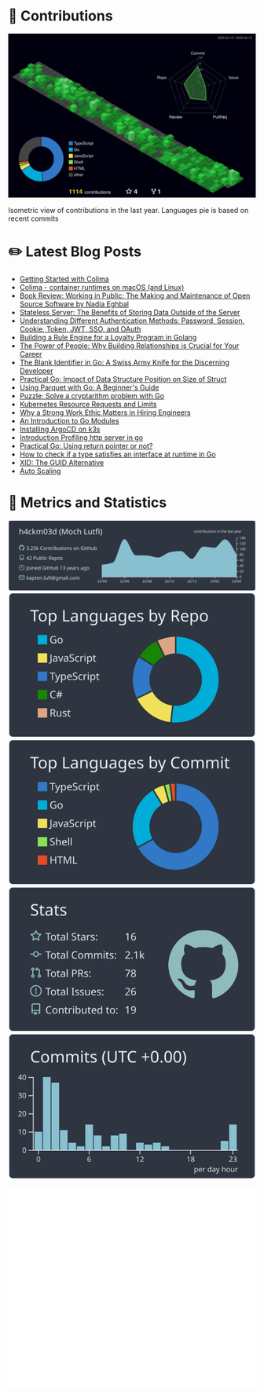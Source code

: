 # :sparkling_heart: Contributions

<a href="./profile-3d-contrib/profile-night-green.svg">
    <img width="900em" src="./profile-3d-contrib/profile-night-green.svg">
</a>

Isometric view of contributions in the last year. Languages pie is based on recent commits

# :pencil2: Latest Blog Posts

<!-- BLOG-POST-LIST:START -->
- [Getting Started with Colima](/blog/colima-in-action)
- [Colima - container runtimes on macOS &lpar;and Linux&rpar;](/blog/colima-intro)
- [Book Review: Working in Public: The Making and Maintenance of Open Source Software by Nadia Eghbal](/blog/build-in-public)
- [Stateless Server: The Benefits of Storing Data Outside of the Server](/blog/stateless-server)
- [Understanding Different Authentication Methods: Password, Session, Cookie, Token, JWT, SSO, and OAuth](/blog/understanding-auth)
- [Building a Rule Engine for a Loyalty Program in Golang](/blog/simple-rule-engine)
- [The Power of People: Why Building Relationships is Crucial for Your Career](/blog/the-people-power)
- [The Blank Identifier in Go: A Swiss Army Knife for the Discerning Developer](/blog/blank-identifier)
- [Practical Go: Impact of Data Structure Position on Size of Struct](/blog/struct-position-matters)
- [Using Parquet with Go: A Beginner&#39;s Guide](/blog/parquet-go)
- [Puzzle: Solve a cryptarithm problem with Go](/blog/is-crypt-solution)
- [Kubernetes Resource Requests and Limits](/blog/resource-requests-and-limits)
- [Why a Strong Work Ethic Matters in Hiring Engineers](/blog/strong-ethics)
- [An Introduction to Go Modules](/blog/intro-module)
- [Installing ArgoCD on k3s](/blog/k3s-argocd)
- [Introduction Profiling http server in go](/blog/profiling-server)
- [Practical Go: Using return pointer or not?](/blog/pointer-or-not)
- [How to check if a type satisfies an interface at runtime in Go](/blog/check-satisfy-interface)
- [XID: The GUID Alternative](/blog/xid-the-guid-alternative)
- [Auto Scaling](/blog/autoscaling)
<!-- BLOG-POST-LIST:END -->

# :dizzy: Metrics and Statistics

![profile-details](profile-summary-card-output/nord_dark/0-profile-details.svg)
![stats](profile-summary-card-output/nord_dark/1-repos-per-language.svg)
![most-commit-language](profile-summary-card-output/nord_dark/2-most-commit-language.svg)
![stats](profile-summary-card-output/nord_dark/3-stats.svg)
![productive-time](profile-summary-card-output/nord_dark/4-productive-time.svg)

<img width="625em" src="./github-metrics.svg" />
